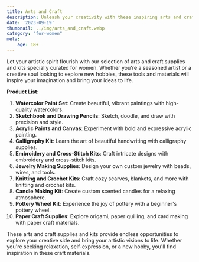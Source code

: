 ```yaml
---
title: Arts and Craft
description: Unleash your creativity with these inspiring arts and craft supplies and kits.
date: '2023-09-19'
thumbnail: ../img/arts_and_craft.webp
category: "for-women"
meta:
    age: 18+
---
```

Let your artistic spirit flourish with our selection of arts and craft supplies and kits specially curated for women. Whether you're a seasoned artist or a creative soul looking to explore new hobbies, these tools and materials will inspire your imagination and bring your ideas to life.

**Product List:**
1. **Watercolor Paint Set**: Create beautiful, vibrant paintings with high-quality watercolors.
2. **Sketchbook and Drawing Pencils**: Sketch, doodle, and draw with precision and style.
3. **Acrylic Paints and Canvas**: Experiment with bold and expressive acrylic painting.
4. **Calligraphy Kit**: Learn the art of beautiful handwriting with calligraphy supplies.
5. **Embroidery and Cross-Stitch Kits**: Craft intricate designs with embroidery and cross-stitch kits.
6. **Jewelry Making Supplies**: Design your own custom jewelry with beads, wires, and tools.
7. **Knitting and Crochet Kits**: Craft cozy scarves, blankets, and more with knitting and crochet kits.
8. **Candle Making Kit**: Create custom scented candles for a relaxing atmosphere.
9. **Pottery Wheel Kit**: Experience the joy of pottery with a beginner's pottery wheel.
10. **Paper Craft Supplies**: Explore origami, paper quilling, and card making with paper craft materials.

These arts and craft supplies and kits provide endless opportunities to explore your creative side and bring your artistic visions to life. Whether you're seeking relaxation, self-expression, or a new hobby, you'll find inspiration in these craft materials.